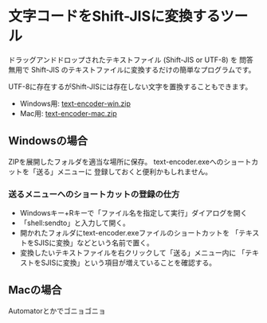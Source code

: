 # 文字コードをShift-JISに変換するツール
ドラッグアンドドロップされたテキストファイル (Shift-JIS or UTF-8) を
問答無用で Shift-JIS のテキストファイルに変換するだけの簡単なプログラムです。

UTF-8に存在するがShift-JISには存在しない文字を置換することもできます。

- Windows用: [text-encoder-win.zip](https://github.com/hogelog/text-encoder/raw/master/dist/text-encoder-win.zip)
- Mac用: [text-encoder-mac.zip](https://github.com/hogelog/text-encoder/raw/master/dist/text-encoder-mac.zip)

## Windowsの場合
ZIPを展開したフォルダを適当な場所に保存。
text-encoder.exeへのショートカットを「送る」メニューに
登録しておくと便利かもしれません。

### 送るメニューへのショートカットの登録の仕方
- Windowsキー+Rキーで「ファイル名を指定して実行」ダイアログを開く
- 「shell:sendto」と入力して開く。
- 開かれたフォルダにtext-encoder.exeファイルのショートカットを
「テキストをSJISに変換」などという名前で置く。
- 変換したいテキストファイルを右クリックして「送る」メニュー内に
「テキストをSJISに変換」という項目が増えていることを確認する。

## Macの場合
Automatorとかでゴニョゴニョ
